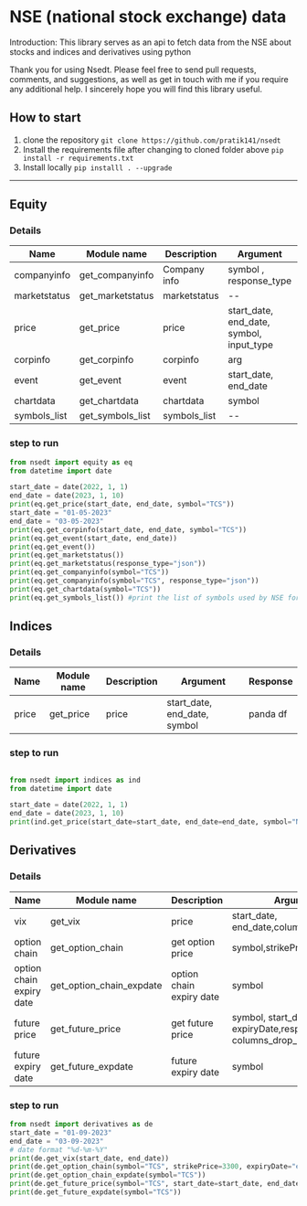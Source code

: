 # NSE (national stock exchange) data

Introduction:
This library serves as an api to fetch data from the NSE about stocks and indices and derivatives using python

Thank you for using Nsedt. Please feel free to send pull requests, comments, and suggestions, as well as get in touch with me if you require any additional help. I sincerely hope you will find this library useful.

## How to start
1. clone the repository
`git clone https://github.com/pratik141/nsedt`
2. Install the requirements file after changing to cloned folder above
`pip install -r requirements.txt`
3. Install locally 
`pip installl . --upgrade`

---
## Equity
### Details
|  Name | Module name | Description | Argument | Response|
| ----- | ----------- | ----------- | -------- | ------- |
| companyinfo | get_companyinfo | Company info | symbol , response_type | json, panda df |
| marketstatus | get_marketstatus | marketstatus | -- | panda_df |
| price | get_price | price | start_date, end_date, symbol, input_type | json, panda df |
| corpinfo | get_corpinfo | corpinfo | arg | |
| event | get_event | event | start_date, end_date |  panda df |
| chartdata | get_chartdata | chartdata | symbol | panda df |
| symbols_list | get_symbols_list | symbols_list | -- | json |

### step to run  
```py
from nsedt import equity as eq
from datetime import date

start_date = date(2022, 1, 1)
end_date = date(2023, 1, 10)
print(eq.get_price(start_date, end_date, symbol="TCS"))
start_date = "01-05-2023"
end_date = "03-05-2023"
print(eq.get_corpinfo(start_date, end_date, symbol="TCS"))
print(eq.get_event(start_date, end_date))
print(eq.get_event())
print(eq.get_marketstatus())
print(eq.get_marketstatus(response_type="json"))
print(eq.get_companyinfo(symbol="TCS"))
print(eq.get_companyinfo(symbol="TCS", response_type="json"))
print(eq.get_chartdata(symbol="TCS"))
print(eq.get_symbols_list()) #print the list of symbols used by NSE for equities
```

## Indices
### Details
|  Name | Module name | Description | Argument | Response|
| ----- | ----------- | ----------- | -------- | ------- |
| price | get_price | price | start_date, end_date, symbol |  panda df |
### step to run  
```py

from nsedt import indices as ind
from datetime import date

start_date = date(2022, 1, 1)
end_date = date(2023, 1, 10)
print(ind.get_price(start_date=start_date, end_date=end_date, symbol="NIFTY 50"))
```

## Derivatives
### Details
|  Name | Module name | Description | Argument | Response|
| ----- | ----------- | ----------- | -------- | ------- |
| vix | get_vix | price | start_date, end_date,columns_drop_list |  panda df |
| option chain | get_option_chain | get option  price | symbol,strikePrice,expiryDate |  panda df |
| option chain expiry date | get_option_chain_expdate | option chain expiry date | symbol |  json  |
| future price | get_future_price | get future price | symbol, start_date, end_date, expiryDate,response_type, columns_drop_list |  panda df |
| future expiry date | get_future_expdate | future expiry date | symbol |  json  |


### step to run  
```py
from nsedt import derivatives as de
start_date = "01-09-2023"
end_date = "03-09-2023"
# date format "%d-%m-%Y"
print(de.get_vix(start_date, end_date))
print(de.get_option_chain(symbol="TCS", strikePrice=3300, expiryDate="expiryDate"))
print(de.get_option_chain_expdate(symbol="TCS"))
print(de.get_future_price(symbol="TCS", start_date=start_date, end_date=end_date))
print(de.get_future_expdate(symbol="TCS"))
